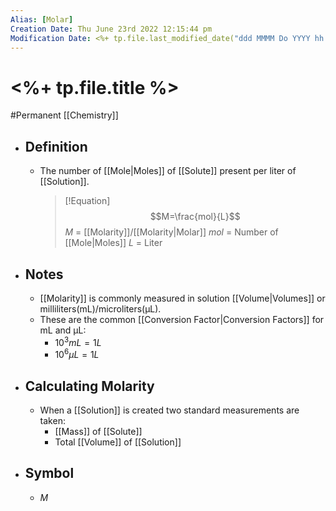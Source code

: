 ```yaml
---
Alias: [Molar]
Creation Date: Thu June 23rd 2022 12:15:44 pm 
Modification Date: <%+ tp.file.last_modified_date("ddd MMMM Do YYYY hh:mm:ss a") %>
---
```

# <%+ tp.file.title %>
#Permanent [[Chemistry]]

- ## Definition
	- The number of [[Mole|Moles]] of [[Solute]] present per liter of [[Solution]].
	  > [!Equation]
	  > $$M=\frac{mol}{L}$$
	  > $M$ = [[Molarity]]/[[Molarity|Molar]]
	  > $mol$ = Number of [[Mole|Moles]]
	  >  $L$ = Liter
- ## Notes
	- [[Molarity]] is commonly measured in solution [[Volume|Volumes]] or milliliters(mL)/microliters(μL).
	- These are the common [[Conversion Factor|Conversion Factors]] for mL and μL:
		- $10^3mL=1L$
		- $10^6μL=1L$
- ## Calculating Molarity
	- When a [[Solution]] is created two standard measurements are taken:
		- [[Mass]] of [[Solute]]
		- Total [[Volume]] of [[Solution]]
- ## Symbol
	- $M$